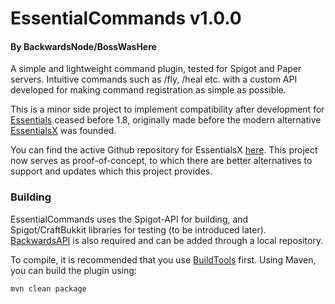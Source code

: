 # EssentialCommands v1.0.0
#### By BackwardsNode/BossWasHere
A simple and lightweight command plugin, tested for Spigot and Paper servers.
Intuitive commands such as /fly, /heal etc. with a custom API developed for making command registration as simple as possible.

This is a minor side project to implement compatibility after development for [Essentials](https://dev.bukkit.org/projects/essentials) ceased before 1.8, originally made before the modern alternative [EssentialsX](https://dev.bukkit.org/projects/essentialsx) was founded.

You can find the active Github repository for EssentialsX [here](https://github.com/EssentialsX/Essentials).
This project now serves as proof-of-concept, to which there are better alternatives to support and updates which this project provides.

### Building
EssentialCommands uses the Spigot-API for building, and Spigot/CraftBukkit libraries for testing (to be introduced later).
[BackwardsAPI](https://github.com/BossWasHere/BackwardsAPI) is also required and can be added through a local repository.

To compile, it is recommended that you use  [BuildTools](https://www.spigotmc.org/wiki/buildtools) first.
Using Maven, you can build the plugin using:
```
mvn clean package
```